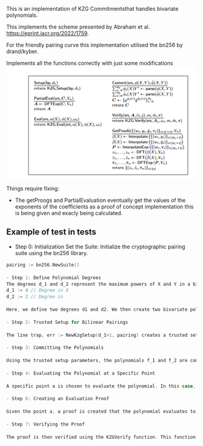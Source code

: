 This is an implementation of KZG Commitmentsthat handles bivariate polynomials. 

This implements the scheme presented by Abraham et al. https://eprint.iacr.org/2022/1759.

For the friendly pairing curve this implementation utilised the bn256 by drand/kyber.

Implements all the functions correctly with just some modifications
![Alt text](image.png)

Things require fixing: 

- The getProogs and PartialEvaluation eventually get the values of the exponents of the coefficients as a proof of concept implementation this is being given and exacly being calculated. 

## Example of test in tests ##

- Step 0: Initialization
Set the Suite:
Initialize the cryptographic pairing suite using the bn256 library.

```go
pairing := bn256.NewSuite()

- Step 1: Define Polynomial Degrees
The degrees d_1 and d_2 represent the maximum powers of X and Y in a bivariate polynomial.
d_1 := 4 // Degree in X
d_2 := 2 // Degree in 

Here, we define two degrees d1​ and d2​. We then create two bivariate polynomials f1​ and f2​. Each polynomial is represented as a 2D array of scalars, where f_1[i][j] represents the coefficient of the term x^iy^j.

- Step 2: Trusted Setup for Bilinear Pairings

The line trap, err := NewKzgSetup(d_1+1, pairing) creates a trusted setup for the Kate commitment scheme (KZG). This setup generates certain parameters that are used for polynomial commitments and verifications.

- Step 3: Committing the Polynomials

Using the trusted setup parameters, the polynomials f_1 and f_2 are committed using the Commits function.

- Step 4: Evaluating the Polynomial at a Specific Point

A specific point a is chosen to evaluate the polynomial. In this case, a is set to 2.

- Step 6: Creating an Evaluation Proof

Given the point a, a proof is created that the polynomial evaluates to a certain value at a. This is done using the KZGEvaluationProof function.

- Step 7: Verifying the Proof

The proof is then verified using the KZGVerify function. This function checks if the provided proof is valid for the given polynomial commitment and evaluation point.